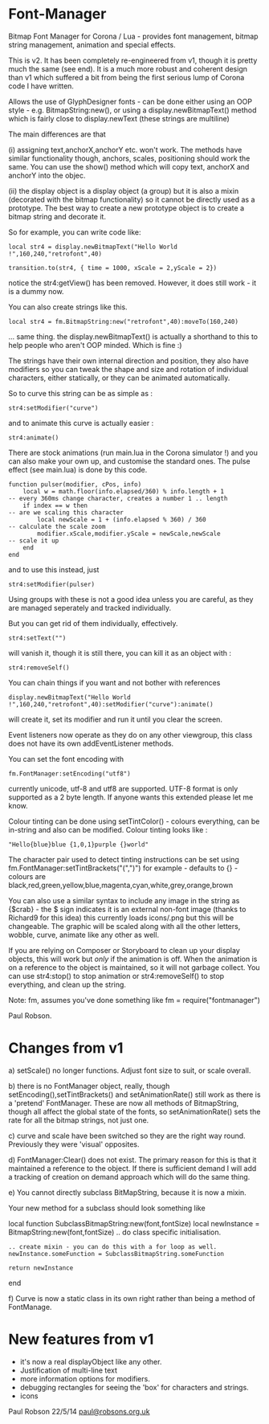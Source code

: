 Font-Manager
============
Bitmap Font Manager for Corona / Lua - provides font management, bitmap string management, animation and special effects.

This is v2. It has been completely re-engineered from v1, though it is pretty much the same (see end). It is a much more robust and coherent design than v1
which suffered a bit from being the first serious lump of Corona code I have written.

Allows the use of GlyphDesigner fonts - can be done either using an OOP style - e.g. BitmapString:new(), or using a display.newBitmapText() method which is 
fairly close to display.newText (these strings are multiline)

The main differences are that

(i) assigning text,anchorX,anchorY etc. won't work. The methods have similar functionality though, anchors, scales, positioning should work the same. You can use the
show() method which will copy text, anchorX and anchorY into the objec.

(ii) the display object is a display object (a group) but it is also a mixin (decorated with the bitmap functionality) so it cannot be directly used as a prototype. The
best way to create a new prototype object is to create a bitmap string and decorate it.

So for example, you can write code like:

	local str4 = display.newBitmapText("Hello World !",160,240,"retrofont",40) 

	transition.to(str4, { time = 1000, xScale = 2,yScale = 2})

notice the str4:getView() has been removed. However, it does still work - it is a dummy now.

You can also create strings like this.

	local str4 = fm.BitmapString:new("retrofont",40):moveTo(160,240)

... same thing. the display.newBitmapText() is actually a shorthand to this to help people who aren't OOP minded. Which is fine :)

The strings have their own internal direction and position, they also have modifiers so you can tweak the shape and size and rotation of individual
characters, either statically, or they can be animated automatically.

So to curve this string can be as simple as :

	str4:setModifier("curve")

and to animate this curve is actually easier :

	str4:animate()

There are stock animations (run main.lua in the Corona simulator !) and you can also make your own up, and customise the standard ones. The pulse effect 
(see main.lua) is done by this code.

	function pulser(modifier, cPos, info)
		local w = math.floor(info.elapsed/360) % info.length + 1 									-- every 360ms change character, creates a number 1 .. length
		if index == w then  																		-- are we scaling this character
			local newScale = 1 + (info.elapsed % 360) / 360 										-- calculate the scale zoom
			modifier.xScale,modifier.yScale = newScale,newScale 									-- scale it up
		end
	end

and to use this instead, just

	str4:setModifier(pulser)

Using groups with these is not a good idea unless you are careful, as they are managed seperately and tracked individually. 

But you can get rid of them individually, effectively.

	str4:setText("")

will vanish it, though it is still there, you can kill it as an object with :

	str4:removeSelf()
	
You can chain things if you want and not bother with references

	display.newBitmapText("Hello World !",160,240,"retrofont",40):setModifier("curve"):animate()

will create it, set its modifier and run it until you clear the screen.

Event listeners now operate as they do on any other viewgroup, this class does not have its own addEventListener methods.

You can set the font encoding with

	fm.FontManager:setEncoding("utf8")

currently unicode, utf-8 and utf8 are supported. UTF-8 format is only supported as a 2 byte length. If anyone wants this extended please let me know.

Colour tinting can be done using setTintColor() - colours everything, can be in-string and also can be modified.  Colour tinting looks like :

	"Hello{blue}blue {1,0,1}purple {}world"	

The character pair used to detect tinting instructions can be set using fm.FontManager:setTintBrackets("(",")") for example - defaults to {}  - colours are
black,red,green,yellow,blue,magenta,cyan,white,grey,orange,brown

You can also use a similar syntax to include any image in the string as {$crab} - the $ sign indicates it is an external non-font image (thanks to Richard9 for this idea)
this currently loads icons/<name>.png but this will be changeable. The graphic will be scaled along with all the other letters, wobble, curve, animate like any other as well.

If you are relying on Composer or Storyboard to clean up your display objects, this will work but *only* if the animation is off. When the animation is on a reference
to the object is maintained, so it will not garbage collect. You can use str4:stop() to stop animation or str4:removeSelf() to stop everything, and clean up the string.

Note: fm, assumes you've done something like fm = require("fontmanager")

Paul Robson.

Changes from v1
===============

a) setScale() no longer functions. Adjust font size to suit, or scale overall.

b) there is no FontManager object, really, though setEncoding(),setTintBrackets() and setAnimationRate() still work as there is a 'pretend' FontManager. These are now all
methods of BitmapString, though all affect the global state of the fonts, so setAnimationRate() sets the rate for all the bitmap strings, not just one.

c) curve and scale have been switched so they are the right way round. Previously they were 'visual' opposites.

d) FontManager:Clear() does not exist. The primary reason for this is that it maintained a reference to the object. If there is sufficient demand I will add a tracking of
creation on demand approach which will do the same thing.

e) You cannot directly subclass BitMapString, because it is now a mixin.

Your new method for a subclass should look something like

local function SubclassBitmapString:new(font,fontSize) 
	local newInstance = BitmapString:new(font,fontSize)
	.. do class specific initialisation.

	.. create mixin - you can do this with a for loop as well.
	newInstance.someFunction = SubclassBitmapString.someFunction

	return newInstance
end

f) Curve is now a static class in its own right rather than being a method of FontManage.

New features from v1
====================
- it's now a real displayObject like any other.
- Justification of multi-line text
- more information options for modifiers.
- debugging rectangles for seeing the 'box' for characters and strings.
- icons

Paul Robson 22/5/14
paul@robsons.org.uk